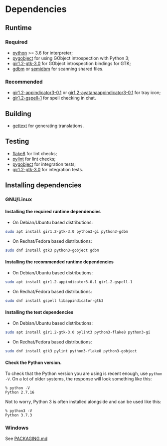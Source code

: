 # Dependencies

## Runtime

### Required

* [python](https://www.python.org/) >= 3.6 for interpreter;
* [pygobject](https://pygobject.readthedocs.io/en/latest/getting_started.html) for using GObject introspection with Python 3;
* [gir1.2-gtk-3.0](https://www.gtk.org/) for GObject introspection bindings for GTK;
* [gdbm](https://www.gnu.org.ua/software/gdbm/) or [semidbm](https://semidbm.readthedocs.io/en/latest/) for scanning shared files.

### Recommended

* [gir1.2-appindicator3-0.1](https://lazka.github.io/pgi-docs/AppIndicator3-0.1/index.html) or [gir1.2-ayatanaappindicator3-0.1](https://lazka.github.io/pgi-docs/AyatanaAppIndicator3-0.1/index.html) for tray icon;
* [gir1.2-gspell-1](https://lazka.github.io/pgi-docs/Gspell-1/index.html) for spell checking in chat.

## Building

* [gettext](https://www.gnu.org/software/gettext/) for generating translations.

## Testing

* [flake8](https://flake8.pycqa.org/en/latest/) for lint checks;
* [pylint](https://www.pylint.org/) for lint checks;
* [pygobject](https://pygobject.readthedocs.io/en/latest/getting_started.html) for integration tests;
* [gir1.2-gtk-3.0](https://www.gtk.org/) for integration tests.

## Installing dependencies

### GNU/Linux

#### Installing the required runtime dependencies
* On Debian/Ubuntu based distributions:

```sh
sudo apt install gir1.2-gtk-3.0 python3-gi python3-gdbm
```

* On Redhat/Fedora based distributions:

```sh
sudo dnf install gtk3 python3-gobject gdbm
```

#### Installing the recommended runtime dependencies
* On Debian/Ubuntu based distributions:

```sh
sudo apt install gir1.2-appindicator3-0.1 gir1.2-gspell-1
```

* On Redhat/Fedora based distributions:

```sh
sudo dnf install gspell libappindicator-gtk3
```

#### Installing the test dependencies
* On Debian/Ubuntu based distributions:

```sh
sudo apt install gir1.2-gtk-3.0 pylint3 python3-flake8 python3-gi
```

* On Redhat/Fedora based distributions:

```sh
sudo dnf install gtk3 pylint python3-flake8 python3-gobject
```

#### Check the Python version.
To check that the Python version you are using is recent enough, use `python -V`. On a lot of older systems, the response will look something like this:

```console
% python -V
Python 2.7.16
```

Not to worry, Python 3 is often installed alongside and can be used like this:

```console
% python3 -V
Python 3.7.3
```

### Windows
See [PACKAGING.md](PACKAGING.md#windows)
